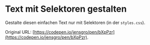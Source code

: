 # Text mit Selektoren gestalten

Gestalte diesen einfachen Text nur mit Selektoren (in der ``styles.css``).

Original URL: [https://codepen.io/jensgro/pen/bXpPzr](https://codepen.io/jensgro/pen/bXpPzr).

 